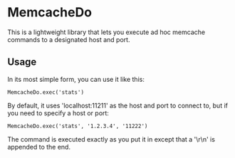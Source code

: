 # MemcacheDo

This is a lightweight library that lets you execute ad hoc memcache commands to a designated host and port.

## Usage

In its most simple form, you can use it like this:

    MemcacheDo.exec('stats')

By default, it uses 'localhost:11211' as the host and port to connect to, but if you need to specify a host or port:

    MemcacheDo.exec('stats', '1.2.3.4', '11222')

The command is executed exactly as you put it in except that a '\r\n' is appended to the end.